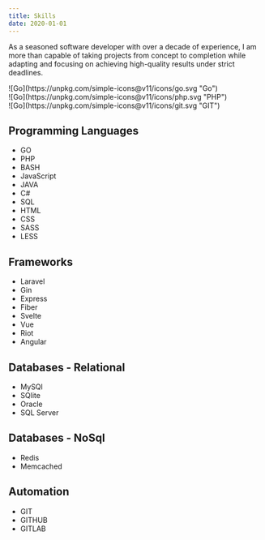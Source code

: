 ```yaml
---
title: Skills
date: 2020-01-01
---
```


As a seasoned software developer with over a decade of experience, I am more than capable of taking projects from concept to completion while adapting and focusing on achieving high-quality results under strict deadlines.

<div class="chip"> 
	![Go](https://unpkg.com/simple-icons@v11/icons/go.svg "Go")
</div> 
<div class="chip"> 
	![Go](https://unpkg.com/simple-icons@v11/icons/php.svg "PHP")
</div> 
<div class="chip"> 
	![Go](https://unpkg.com/simple-icons@v11/icons/git.svg "GIT")
</div>

## Programming Languages

-   GO
-   PHP
-   BASH
-   JavaScript
-   JAVA
-   C#
-   SQL
-   HTML
-   CSS
-   SASS
-   LESS

## Frameworks

-   Laravel
-   Gin
-   Express
-   Fiber
-   Svelte
-   Vue
-   Riot
-   Angular

## Databases - Relational

-   MySQl
-   SQlite
-   Oracle
-   SQL Server

## Databases - NoSql

-   Redis
-   Memcached

## Automation

-   GIT
-   GITHUB
-   GITLAB
